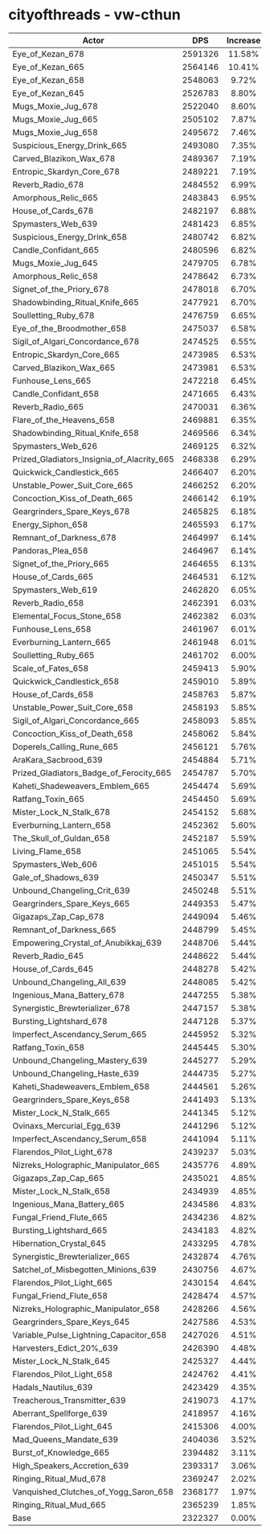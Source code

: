 # cityofthreads - vw-cthun
| Actor | DPS | Increase |
|---|:---:|:---:|
|Eye_of_Kezan_678|2591326|11.58%|
|Eye_of_Kezan_665|2564146|10.41%|
|Eye_of_Kezan_658|2548063|9.72%|
|Eye_of_Kezan_645|2526783|8.80%|
|Mugs_Moxie_Jug_678|2522040|8.60%|
|Mugs_Moxie_Jug_665|2505102|7.87%|
|Mugs_Moxie_Jug_658|2495672|7.46%|
|Suspicious_Energy_Drink_665|2493080|7.35%|
|Carved_Blazikon_Wax_678|2489367|7.19%|
|Entropic_Skardyn_Core_678|2489221|7.19%|
|Reverb_Radio_678|2484552|6.99%|
|Amorphous_Relic_665|2483843|6.95%|
|House_of_Cards_678|2482197|6.88%|
|Spymasters_Web_639|2481423|6.85%|
|Suspicious_Energy_Drink_658|2480742|6.82%|
|Candle_Confidant_665|2480596|6.82%|
|Mugs_Moxie_Jug_645|2479705|6.78%|
|Amorphous_Relic_658|2478642|6.73%|
|Signet_of_the_Priory_678|2478018|6.70%|
|Shadowbinding_Ritual_Knife_665|2477921|6.70%|
|Soulletting_Ruby_678|2476759|6.65%|
|Eye_of_the_Broodmother_658|2475037|6.58%|
|Sigil_of_Algari_Concordance_678|2474525|6.55%|
|Entropic_Skardyn_Core_665|2473985|6.53%|
|Carved_Blazikon_Wax_665|2473981|6.53%|
|Funhouse_Lens_665|2472218|6.45%|
|Candle_Confidant_658|2471665|6.43%|
|Reverb_Radio_665|2470031|6.36%|
|Flare_of_the_Heavens_658|2469881|6.35%|
|Shadowbinding_Ritual_Knife_658|2469566|6.34%|
|Spymasters_Web_626|2469125|6.32%|
|Prized_Gladiators_Insignia_of_Alacrity_665|2468338|6.29%|
|Quickwick_Candlestick_665|2466407|6.20%|
|Unstable_Power_Suit_Core_665|2466252|6.20%|
|Concoction_Kiss_of_Death_665|2466142|6.19%|
|Geargrinders_Spare_Keys_678|2465825|6.18%|
|Energy_Siphon_658|2465593|6.17%|
|Remnant_of_Darkness_678|2464997|6.14%|
|Pandoras_Plea_658|2464967|6.14%|
|Signet_of_the_Priory_665|2464655|6.13%|
|House_of_Cards_665|2464531|6.12%|
|Spymasters_Web_619|2462820|6.05%|
|Reverb_Radio_658|2462391|6.03%|
|Elemental_Focus_Stone_658|2462382|6.03%|
|Funhouse_Lens_658|2461967|6.01%|
|Everburning_Lantern_665|2461948|6.01%|
|Soulletting_Ruby_665|2461702|6.00%|
|Scale_of_Fates_658|2459413|5.90%|
|Quickwick_Candlestick_658|2459010|5.89%|
|House_of_Cards_658|2458763|5.87%|
|Unstable_Power_Suit_Core_658|2458193|5.85%|
|Sigil_of_Algari_Concordance_665|2458093|5.85%|
|Concoction_Kiss_of_Death_658|2458062|5.84%|
|Doperels_Calling_Rune_665|2456121|5.76%|
|AraKara_Sacbrood_639|2454884|5.71%|
|Prized_Gladiators_Badge_of_Ferocity_665|2454787|5.70%|
|Kaheti_Shadeweavers_Emblem_665|2454474|5.69%|
|Ratfang_Toxin_665|2454450|5.69%|
|Mister_Lock_N_Stalk_678|2454152|5.68%|
|Everburning_Lantern_658|2452362|5.60%|
|The_Skull_of_Guldan_658|2452187|5.59%|
|Living_Flame_658|2451065|5.54%|
|Spymasters_Web_606|2451015|5.54%|
|Gale_of_Shadows_639|2450347|5.51%|
|Unbound_Changeling_Crit_639|2450248|5.51%|
|Geargrinders_Spare_Keys_665|2449353|5.47%|
|Gigazaps_Zap_Cap_678|2449094|5.46%|
|Remnant_of_Darkness_665|2448799|5.45%|
|Empowering_Crystal_of_Anubikkaj_639|2448706|5.44%|
|Reverb_Radio_645|2448622|5.44%|
|House_of_Cards_645|2448278|5.42%|
|Unbound_Changeling_All_639|2448085|5.42%|
|Ingenious_Mana_Battery_678|2447255|5.38%|
|Synergistic_Brewterializer_678|2447157|5.38%|
|Bursting_Lightshard_678|2447128|5.37%|
|Imperfect_Ascendancy_Serum_665|2445952|5.32%|
|Ratfang_Toxin_658|2445445|5.30%|
|Unbound_Changeling_Mastery_639|2445277|5.29%|
|Unbound_Changeling_Haste_639|2444735|5.27%|
|Kaheti_Shadeweavers_Emblem_658|2444561|5.26%|
|Geargrinders_Spare_Keys_658|2441493|5.13%|
|Mister_Lock_N_Stalk_665|2441345|5.12%|
|Ovinaxs_Mercurial_Egg_639|2441296|5.12%|
|Imperfect_Ascendancy_Serum_658|2441094|5.11%|
|Flarendos_Pilot_Light_678|2439237|5.03%|
|Nizreks_Holographic_Manipulator_665|2435776|4.89%|
|Gigazaps_Zap_Cap_665|2435021|4.85%|
|Mister_Lock_N_Stalk_658|2434939|4.85%|
|Ingenious_Mana_Battery_665|2434586|4.83%|
|Fungal_Friend_Flute_665|2434236|4.82%|
|Bursting_Lightshard_665|2434183|4.82%|
|Hibernation_Crystal_645|2433295|4.78%|
|Synergistic_Brewterializer_665|2432874|4.76%|
|Satchel_of_Misbegotten_Minions_639|2430756|4.67%|
|Flarendos_Pilot_Light_665|2430154|4.64%|
|Fungal_Friend_Flute_658|2428474|4.57%|
|Nizreks_Holographic_Manipulator_658|2428266|4.56%|
|Geargrinders_Spare_Keys_645|2427586|4.53%|
|Variable_Pulse_Lightning_Capacitor_658|2427026|4.51%|
|Harvesters_Edict_20%_639|2426390|4.48%|
|Mister_Lock_N_Stalk_645|2425327|4.44%|
|Flarendos_Pilot_Light_658|2424762|4.41%|
|Hadals_Nautilus_639|2423429|4.35%|
|Treacherous_Transmitter_639|2419073|4.17%|
|Aberrant_Spellforge_639|2418957|4.16%|
|Flarendos_Pilot_Light_645|2415306|4.00%|
|Mad_Queens_Mandate_639|2404036|3.52%|
|Burst_of_Knowledge_665|2394482|3.11%|
|High_Speakers_Accretion_639|2393317|3.06%|
|Ringing_Ritual_Mud_678|2369247|2.02%|
|Vanquished_Clutches_of_Yogg_Saron_658|2368177|1.97%|
|Ringing_Ritual_Mud_665|2365239|1.85%|
|Base|2322327|0.00%|

